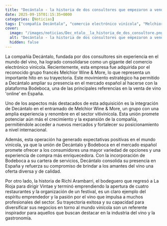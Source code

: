 ```yaml
---
title: "Decántalo - la historia de dos consultores que empezaron a vender vino 'online' sin tener ni idea y han creado un gigante"
date: 2025-09-15T01:15:35+0000
categories: [Noticias]
tags: ["compañía Decántalo", "comercio electrónico vinícola", "Melchior Wine & More", "mercado español", "vino online", "sector vitivinícola", "Bodeboca", "experiencia de compra", "Richi Arambarri", "Vintae", "La Rioja", "festival"]
cover:
  image: "/images/noticias/Dec_ntalo__la_historia_de_dos_consultore.png"
  alt: "Decántalo - la historia de dos consultores que empezaron a vender vino 'online' sin tener ni idea y han creado un gigante"
  hidden: false
---
```


La compañía Decántalo, fundada por dos consultores sin experiencia en el mundo del vino, ha logrado consolidarse como un gigante del comercio electrónico vinícola. Recientemente, esta empresa fue adquirida por el reconocido grupo francés Melchior Wine & More, lo que representa un importante hito en su trayectoria. Este movimiento estratégico ha permitido a Decántalo ampliar su presencia en el mercado español al hacerse con la plataforma Bodeboca, una de las principales referencias en la venta de vino 'online' en España.

Uno de los aspectos más destacados de esta adquisición es la integración de Decántalo en el entramado de Melchior Wine & More, un grupo con una amplia experiencia y renombre en el sector vitivinícola. Esta unión promete potenciar aún más el crecimiento y la expansión de la compañía, permitiéndole acceder a nuevos mercados y fortalecer su posicionamiento a nivel internacional.

Además, esta operación ha generado expectativas positivas en el mundo vinícola, ya que la unión de Decántalo y Bodeboca en el mercado español promete ofrecer a los consumidores una mayor variedad de opciones y una experiencia de compra más enriquecedora. Con la incorporación de Bodeboca a su cartera de servicios, Decántalo consolida su presencia en España y refuerza su compromiso de brindar a los amantes del vino una oferta diversa y de calidad.

Por otro lado, la historia de Richi Arambarri, el bodeguero que regresó a La Rioja para dirigir Vintae y terminó emprendiendo la apertura de cuatro restaurantes y la organización de un festival, es un claro ejemplo del espíritu emprendedor y la pasión por el vino que impulsa a muchos profesionales del sector. Su trayectoria exitosa y su capacidad para diversificar sus negocios en torno al mundo vinícola son un referente inspirador para aquellos que buscan destacar en la industria del vino y la gastronomía.
